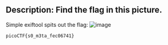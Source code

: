 Description:
Find the flag in this picture.
----

Simple exiftool spits out the flag:
![image](https://github.com/user-attachments/assets/86c48ce6-41b8-4dfb-ba64-e715b6de6d08)

```
picoCTF{s0_m3ta_fec06741}
```
